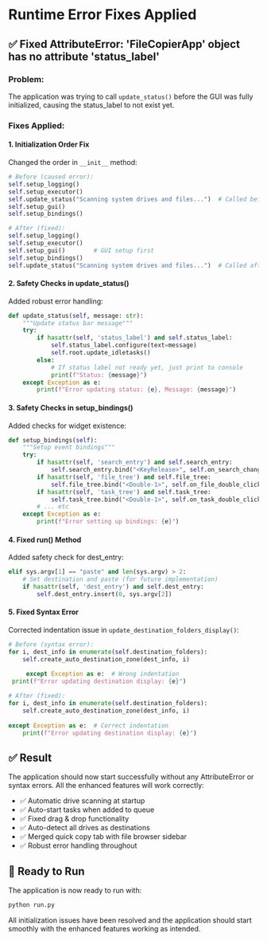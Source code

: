 # Runtime Error Fixes Applied

## ✅ Fixed AttributeError: 'FileCopierApp' object has no attribute 'status_label'

### Problem:
The application was trying to call `update_status()` before the GUI was fully initialized, causing the status_label to not exist yet.

### Fixes Applied:

#### 1. **Initialization Order Fix**
Changed the order in `__init__` method:
```python
# Before (caused error):
self.setup_logging()
self.setup_executor()
self.update_status("Scanning system drives and files...")  # Called before GUI setup
self.setup_gui()
self.setup_bindings()

# After (fixed):
self.setup_logging()
self.setup_executor()
self.setup_gui()        # GUI setup first
self.setup_bindings()
self.update_status("Scanning system drives and files...")  # Called after GUI is ready
```

#### 2. **Safety Checks in update_status()**
Added robust error handling:
```python
def update_status(self, message: str):
    """Update status bar message"""
    try:
        if hasattr(self, 'status_label') and self.status_label:
            self.status_label.configure(text=message)
            self.root.update_idletasks()
        else:
            # If status label not ready yet, just print to console
            print(f"Status: {message}")
    except Exception as e:
        print(f"Error updating status: {e}, Message: {message}")
```

#### 3. **Safety Checks in setup_bindings()**
Added checks for widget existence:
```python
def setup_bindings(self):
    """Setup event bindings"""
    try:
        if hasattr(self, 'search_entry') and self.search_entry:
            self.search_entry.bind("<KeyRelease>", self.on_search_change)
        if hasattr(self, 'file_tree') and self.file_tree:
            self.file_tree.bind("<Double-1>", self.on_file_double_click)
        if hasattr(self, 'task_tree') and self.task_tree:
            self.task_tree.bind("<Double-1>", self.on_task_double_click)
        # ... etc
    except Exception as e:
        print(f"Error setting up bindings: {e}")
```

#### 4. **Fixed run() Method**
Added safety check for dest_entry:
```python
elif sys.argv[1] == "paste" and len(sys.argv) > 2:
    # Set destination and paste (for future implementation)
    if hasattr(self, 'dest_entry') and self.dest_entry:
        self.dest_entry.insert(0, sys.argv[2])
```

#### 5. **Fixed Syntax Error**
Corrected indentation issue in `update_destination_folders_display()`:
```python
# Before (syntax error):
for i, dest_info in enumerate(self.destination_folders):
    self.create_auto_destination_zone(dest_info, i)
    
     except Exception as e:  # Wrong indentation
 print(f"Error updating destination display: {e}")

# After (fixed):
for i, dest_info in enumerate(self.destination_folders):
    self.create_auto_destination_zone(dest_info, i)
    
except Exception as e:  # Correct indentation
    print(f"Error updating destination display: {e}")
```

## ✅ Result
The application should now start successfully without any AttributeError or syntax errors. All the enhanced features will work correctly:

- ✅ Automatic drive scanning at startup
- ✅ Auto-start tasks when added to queue
- ✅ Fixed drag & drop functionality
- ✅ Auto-detect all drives as destinations
- ✅ Merged quick copy tab with file browser sidebar
- ✅ Robust error handling throughout

## 🚀 Ready to Run
The application is now ready to run with:
```bash
python run.py
```

All initialization issues have been resolved and the application should start smoothly with the enhanced features working as intended.
